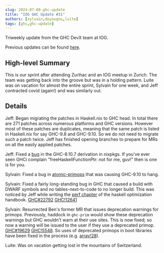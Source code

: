 ```yaml
---
slug: 2024-07-08-ghc-update
title: "IOG GHC Update #31"
authors: [sylvain,doyougnu,luite]
tags: [ghc,ghc-update]
---
```


Triweekly update from the GHC DevX team at IOG.

<!-- truncate -->

Previous updates can be found [here](https://engineering.iog.io/tags/ghc-update).

## High-level Summary

This is our sprint after attending Zurihac and an IOG meetup in Zurich. The team
was getting back into the groove but was in a holding pattern. Luite was on
vacation for almost the entire sprint, Sylvain for one week, and Jeff contracted covid (again!) and was
similarly out.

## Details

Jeff: Began migrating the patches in Haskell.nix to GHC head. In total there are
271 patches across numerous platforms and GHC versions. However most of these
patches are duplicates, meaning that the same patch is listed in Haskell.nix for
say GHC-9.8 and GHC-9.10. So we do not need to migrate such a patch twice. Jeff
has finished opening branches to prepare for MRs on all the easily applied
patches.

Jeff: Fixed a [bug](https://github.com/NixOS/nixpkgs/issues/324384) in the
GHC-8.10.7 derivation in nixpkgs. If you've ever seen GHCi complain
"freeHaskellFunctionPtr: not for me, guv!" then is one is for you.

Sylvain: Fixed a bug in
[atomic-primops](https://github.com/rrnewton/haskell-lockfree/pull/91) that was
causing GHC-9.10 to hang.

Sylvain: Fixed a fairly long-standing bug in GHC that caused a build with DWARF
symbols and no tables-next-to-code to no longer build. This was noticed by Jeff
while writing the [perf
chapter](https://haskell.foundation/hs-opt-handbook.github.io/src/Measurement_Observation/Binary_Profiling/linux_perf.html#perf-chapter)
of the haskell optimization handbook. [GHC#22792](https://gitlab.haskell.org/ghc/ghc/-/issues/22792) [GHC!12641](https://gitlab.haskell.org/ghc/ghc/-/merge_requests/12641)

Sylvain: Resurrected Ben's former MR that issues deprecation warnings for
primops. Previously, haddock in `ghc-prim` would show these deprecation warnings but GHC wouldn't warn at their use sites. This
is now fixed; so now a warning will be issued to the user if they use a deprecated primop. [GHC#19629](https://gitlab.haskell.org/ghc/ghc/-/issues/19629) [GHC!5548](https://gitlab.haskell.org/ghc/ghc/-/merge_requests/5548).
So uses of deprecated primops in boot libraries have been fixed in the process (e.g. [array!28](https://gitlab.haskell.org/ghc/packages/array/-/merge_requests/28)).

Luite: Was on vacation getting lost in the mountains of Switzerland.
